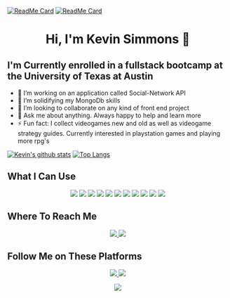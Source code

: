 <!-- 
[![Header](https://raw.githubusercontent.com/MartinHeinz/<OWNER>/<OWNER>/readme_header.png "Header")](https://some-url.dev/)
-->
[![ReadMe Card](https://github-readme-stats.vercel.app/api/pin/?username=climbingryan&repo=Read-Me-Challenge)](https://github.com/climbingryan/Read-Me-Challenge)
[![ReadMe Card](https://github-readme-stats.vercel.app/api/pin/?username=climbingryan&repo=password-Generator-Challenge)](https://github.com/climbingryan/password-Generator-Challenge)
<h1 align="center">
Hi, I'm Kevin Simmons 👋
</h1>

## I'm Currently enrolled in a fullstack bootcamp at the University of Texas at Austin 


- 🔭 I’m working on an application called Social-Network API
- 🌱 I’m solidifying my MongoDb skills
- 👯 I’m looking to collaborate on any kind of front end project
- 💬 Ask me about anything. Always happy to help and learn more
- ⚡ Fun fact: I collect videogames new and old as well as videogame strategy guides. Currently interested in playstation games and playing more rpg's

[![Kevin's github stats](https://github-readme-stats.vercel.app/api?username=climbingryan&theme=onedark&show_icons=true)](https://github.com/climbingryan/github-readme-stats)
[![Top Langs](https://github-readme-stats.vercel.app/api/top-langs/?username=climbingryan&theme=onedark)](https://github.com/climbingryan/github-readme-stats)

## What I Can Use
<p align="center">
  <!-- HTML -->       <img src="https://img.shields.io/badge/HTML5-E34F26?style=for-the-badge&logo=html5&logoColor=white">
  <!-- CSS -->        <img src="https://img.shields.io/badge/CSS3-1572B6?style=for-the-badge&logo=css3&logoColor=white">
  <!-- BOOTSTRAP -->  <img src="https://img.shields.io/badge/Bootstrap-563D7C?style=for-the-badge&logo=bootstrap&logoColor=white"> 
  <!-- JAVASCRIPT -->  <img src="https://img.shields.io/badge/JavaScript-F7DF1E?style=for-the-badge&logo=javascript&logoColor=black">
  <!-- NODE.JS -->    <img src="https://img.shields.io/badge/Node.js-43853D?style=for-the-badge&logo=node.js&logoColor=white">
  <!-- EXPRESS -->    <img src="https://img.shields.io/badge/Express.js-404D59?style=for-the-badge">
  <!-- MONGODB -->    <img src="https://img.shields.io/badge/MongoDB-4EA94B?style=for-the-badge&logo=mongodb&logoColor=white">
  <!-- MYSQL -->      <img src="https://img.shields.io/badge/MySQL-00000F?style=for-the-badge&logo=mysql&logoColor=white">
  <!-- HEROKU -->     <img src="https://img.shields.io/badge/Heroku-430098?style=for-the-badge&logo=heroku&logoColor=white">
  <!-- MARKDOWN -->   <img src="https://img.shields.io/badge/Markdown-000000?style=for-the-badge&logo=markdown&logoColor=white">
  <!-- WINDOWS -->    <img src="https://img.shields.io/badge/Windows-0078D6?style=for-the-badge&logo=windows&logoColor=white">
  
 
  <!-- JQUERY -->
  <!-- https://img.shields.io/badge/jQuery-0769AD?style=for-the-badge&logo=jquery&logoColor=white -->
  
</p>

## Where To Reach Me
<p align="center">
  <!-- GMAIL -->    
  <a href="mailto: simmons5family@gmail.com">
    <img src="https://img.shields.io/badge/Gmail-D14836?style=for-the-badge&logo=gmail&logoColor=white">
  </a>
  <!-- LINKEDIN --> 
  <a target="_blank" href="https://www.linkedin.com/in/kevin-simmons-3b88bb1b3/">
    <img src="https://img.shields.io/badge/LinkedIn-0077B5?style=for-the-badge&logo=linkedin&logoColor=white">
  </a>
</p>

## Follow Me on These Platforms
<p align="center">
  <!-- GITHUB -->         
  <a target="_blank" href="https://github.com/climbingryan">
    <img src="https://img.shields.io/badge/GitHub-100000?style=for-the-badge&logo=github&logoColor=white">  
  </a>
  <!-- STACK OVERFLOW --> 
  <a target="_blank" href="https://stackoverflow.com/users/14024595/shaggy?tab=profile">
    <img src="https://img.shields.io/badge/Stack_Overflow-FE7A16?style=for-the-badge&logo=stack-overflow&logoColor=white">
  </a>
</p>

<p align="center">
  <a href="#"><img src="https://badges.pufler.dev/visits/climbingryan/climbingryan"></a>  
</p>
